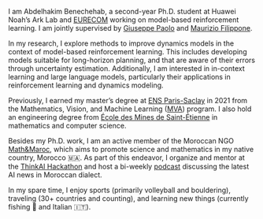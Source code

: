 I am Abdelhakim Benechehab, a second-year Ph.D. student at Huawei Noah’s Ark Lab and <a href='https://www.eurecom.fr/en/research/department-data-science'>EURECOM</a> working on model-based reinforcement learning. I am jointly supervised by <a href="https://scholar.google.com/citations?user=khT6tDsAAAAJ&hl=en">Giuseppe Paolo</a> and <a href="https://scholar.google.com/citations?user=ILUeAloAAAAJ&hl=en">Maurizio Filippone</a>.

In my research, I explore methods to improve dynamics models in the context of model-based reinforcement learning. This includes developing models suitable for long-horizon planning, and that are aware of their errors through uncertainty estimation. Additionally, I am interested in in-context learning and large language models, particularly their applications in reinforcement learning and dynamics modeling.

Previously, I earned my master’s degree at <a href="https://ens-paris-saclay.fr/">ENS Paris-Saclay</a> in 2021 from the Mathematics, Vision, and Machine Learning (<a href="https://www.master-mva.com/">MVA</a>) program. I also hold an engineering degree from <a href="https://www.mines-stetienne.fr/en/">École des Mines de Saint-Étienne</a> in mathematics and computer science.

Besides my Ph.D. work, I am an active member of the Moroccan NGO <a href='https://www.mathmaroc.org/'>Math&Maroc</a>, which aims to promote science and mathematics in my native country, Morocco 🇲🇦. As part of this endeavor, I organize and mentor at the <a href='https://thinkai.ma/'>ThinkAI Hackathon</a> and host a bi-weekly <a href='https://abenechehab.github.io/projects/'>podcast</a> discussing the latest AI news in Moroccan dialect.

In my spare time, I enjoy sports (primarily volleyball and bouldering), traveling (30+ countries and counting), and learning new things (currently fishing 🎣 and Italian 🇮🇹).

